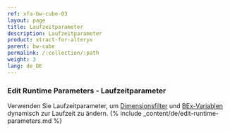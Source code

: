 ```yaml
---
ref: xfa-bw-cube-03
layout: page
title: Laufzeitparameter
description: Laufzeitparameter
product: xtract-for-alteryx
parent: bw-cube
permalink: /:collection/:path
weight: 3
lang: de_DE
---
```


### Edit Runtime Parameters - Laufzeitparameter

Verwenden Sie Laufzeitparameter, um [Dimensionsfilter](./eine-bw-cube-quelle-definieren#einstellen-eines-dimensionsfilters) und [BEx-Variablen](./variablen) dynamisch zur Laufzeit zu ändern.
{% include _content/de/edit-runtime-parameters.md %}


